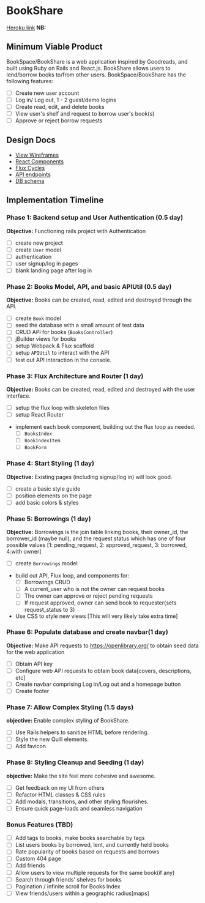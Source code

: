 # BookShare

[Heroku link][heroku] **NB:**

[heroku]: https://bookshares.herokuapp.com

## Minimum Viable Product

BookSpace/BookShare is a web application inspired by Goodreads, and built using Ruby on Rails and React.js.
BookShare allows users to lend/borrow books to/from other users. BookSpace/BookShare has the following features:

- [ ] Create new user account
- [ ] Log in/ Log out, 1 - 2 guest/demo logins
- [ ] Create read, edit, and delete books
- [ ] View user's shelf and request to borrow user's book(s)
- [ ] Approve or reject borrow requests

## Design Docs
* [View Wireframes][views]
* [React Components][components]
* [Flux Cycles][flux-cycles]
* [API endpoints][api-endpoints]
* [DB schema][schema]

[views]: ./docs/views.md
[components]: ./docs/components.md
[flux-cycles]: ./docs/flux-cycles.md
[api-endpoints]: ./docs/api-endpoints.md
[schema]: ./docs/schema.md

## Implementation Timeline

### Phase 1: Backend setup and User Authentication (0.5 day)

**Objective:** Functioning rails project with Authentication

- [ ] create new project
- [ ] create `User` model
- [ ] authentication
- [ ] user signup/log in pages
- [ ] blank landing page after log in

### Phase 2: Books Model, API, and basic APIUtil (0.5 day)

**Objective:** Books can be created, read, edited and destroyed through
the API.

- [ ] create `Book` model
- [ ] seed the database with a small amount of test data
- [ ] CRUD API for books (`BooksController`)
- [ ] jBuilder views for books
- [ ] setup Webpack & Flux scaffold
- [ ] setup `APIUtil` to interact with the API
- [ ] test out API interaction in the console.

### Phase 3: Flux Architecture and Router (1 day)

**Objective:** Books can be created, read, edited and destroyed with the
user interface.

- [ ] setup the flux loop with skeleton files
- [ ] setup React Router
- implement each book component, building out the flux loop as needed.
  - [ ] `BooksIndex`
  - [ ] `BookIndexItem`
  - [ ] `BookForm`

### Phase 4: Start Styling (1 day)

**Objective:** Existing pages (including signup/log in) will look good.

- [ ] create a basic style guide
- [ ] position elements on the page
- [ ] add basic colors & styles

### Phase 5: Borrowings (1 day)

**Objective:** Borrowings is the join table linking books, their owner_id,
the borrower_id (maybe null), and the request status which has one of four
possible values [1: pending_request, 2: approved_request, 3: borrowed, 4:with owner]

- [ ] create `Borrowings` model
- build out API, Flux loop, and components for:
  - [ ] Borrowings CRUD
  - [ ] A current_user who is not the owner can request books
  - [ ] The owner can approve or reject pending requests
  - [ ] If request approved, owner can send book to requester(sets request_status to 3)
- Use CSS to style new views [This will very likely take extra time]

### Phase 6: Populate database and create navbar(1 day)

**Objective:** Make API requests to https://openlibrary.org/ to obtain seed data for the web application

- [ ] Obtain API key
- [ ] Configure web API requests to obtain book data[covers, descriptions, etc]
- [ ] Create navbar comprising Log in/Log out and a homepage button
- [ ] Create footer

### Phase 7: Allow Complex Styling (1.5 days)

**objective:** Enable complex styling of BookShare.

- [ ] Use Rails helpers to sanitize HTML before rendering.
- [ ] Style the new Quill elements.
- [ ] Add favicon

### Phase 8: Styling Cleanup and Seeding (1 day)

**objective:** Make the site feel more cohesive and awesome.

- [ ] Get feedback on my UI from others
- [ ] Refactor HTML classes & CSS rules
- [ ] Add modals, transitions, and other styling flourishes.
- [ ] Ensure quick page-loads and seamless navigation

### Bonus Features (TBD)
- [ ] Add tags to books, make books searchable by tags
- [ ] List users books by borrowed, lent, and currently held books
- [ ] Rate popularity of books based on requests and borrows
- [ ] Custom 404 page
- [ ] Add friends
- [ ] Allow users to view multiple requests for the same book(if any)
- [ ] Search through friends' shelves for books
- [ ] Pagination / infinite scroll for Books Index
- [ ] View friends/users within a geographic radius[maps]

[phase-one]: ./docs/phases/phase1.md
[phase-two]: ./docs/phases/phase2.md
<!-- [phase-three]: ./docs/phases/phase3.md -->
[phase-four]: ./docs/phases/phase4.md
[phase-five]: ./docs/phases/phase5.md
